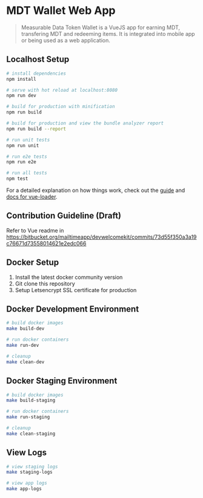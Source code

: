 # MDT Wallet Web App

> Measurable Data Token Wallet is a VueJS app for earning MDT, transfering MDT and redeeming items. It is integrated into mobile app or being used as a web application.

## Localhost Setup

```bash
# install dependencies
npm install

# serve with hot reload at localhost:8080
npm run dev

# build for production with minification
npm run build

# build for production and view the bundle analyzer report
npm run build --report

# run unit tests
npm run unit

# run e2e tests
npm run e2e

# run all tests
npm test
```

For a detailed explanation on how things work, check out the [guide](http://vuejs-templates.github.io/webpack/) and [docs for vue-loader](http://vuejs.github.io/vue-loader).

## Contribution Guideline (Draft)
Refer to Vue readme in https://bitbucket.org/mailtimeapp/devwelcomekit/commits/73d55f350a3a19c76671d73558014621e2edc066

## Docker Setup

1. Install the latest docker community version
2. Git clone this repository
3. Setup Letsencrypt SSL certificate for production

## Docker Development Environment

``` bash
# build docker images
make build-dev

# run docker containers
make run-dev

# cleanup
make clean-dev
```

## Docker Staging Environment

``` bash
# build docker images
make build-staging

# run docker containers
make run-staging

# cleanup
make clean-staging
```

## View Logs

``` bash
# view staging logs
make staging-logs

# view app logs
make app-logs
```
